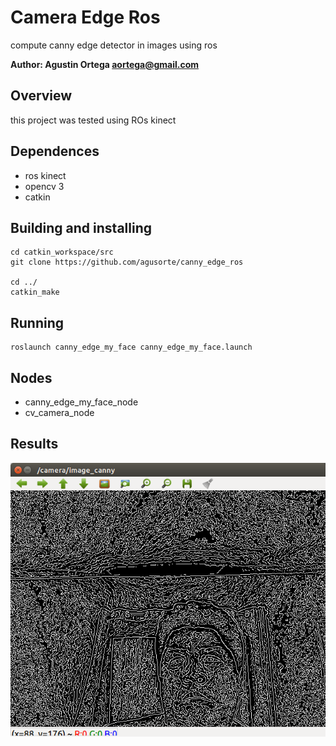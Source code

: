 # Camera Edge Ros
compute canny edge detector in images using ros

**Author: Agustin Ortega aortega@gmail.com**

## Overview
this project was tested using ROs kinect


## Dependences
- ros kinect
- opencv 3
- catkin

## Building and installing

    cd catkin_workspace/src
    git clone https://github.com/agusorte/canny_edge_ros

    cd ../
    catkin_make

## Running

    roslaunch canny_edge_my_face canny_edge_my_face.launch


## Nodes
- canny_edge_my_face_node
- cv_camera_node

## Results
![results](canny_edge_my_face/doc/screen.png)
